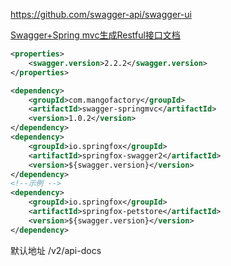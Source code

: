


https://github.com/swagger-api/swagger-ui

[Swagger+Spring mvc生成Restful接口文档](http://www.cnblogs.com/yuananyun/p/4993426.html)

```xml
<properties>
    <swagger.version>2.2.2</swagger.version>
</properties>

<dependency>
    <groupId>com.mangofactory</groupId>
    <artifactId>swagger-springmvc</artifactId>
    <version>1.0.2</version>
</dependency>
<dependency>
    <groupId>io.springfox</groupId>
    <artifactId>springfox-swagger2</artifactId>
    <version>${swagger.version}</version>
</dependency>
<!--示例 -->
<dependency>
    <groupId>io.springfox</groupId>
    <artifactId>springfox-petstore</artifactId>
    <version>${swagger.version}</version>
</dependency>
```

默认地址
/v2/api-docs






